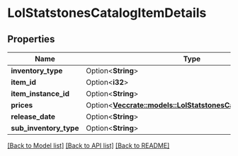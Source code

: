 # LolStatstonesCatalogItemDetails

## Properties

Name | Type | Description | Notes
------------ | ------------- | ------------- | -------------
**inventory_type** | Option<**String**> |  | [optional]
**item_id** | Option<**i32**> |  | [optional]
**item_instance_id** | Option<**String**> |  | [optional]
**prices** | Option<[**Vec<crate::models::LolStatstonesCatalogBundlePrice>**](LolStatstonesCatalogBundlePrice.md)> |  | [optional]
**release_date** | Option<**String**> |  | [optional]
**sub_inventory_type** | Option<**String**> |  | [optional]

[[Back to Model list]](../README.md#documentation-for-models) [[Back to API list]](../README.md#documentation-for-api-endpoints) [[Back to README]](../README.md)


